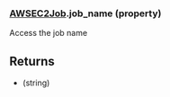 ### [AWSEC2Job](AWSEC2Job.md).job_name (property)




Access the job name

Returns
----------
* (string)

